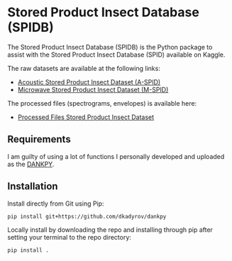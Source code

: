 # Stored Product Insect Database (SPIDB) 

The Stored Product Insect Database (SPIDB) is the Python package to assist with the Stored Product Insect Database (SPID) available on Kaggle. 

The raw datasets are available at the following links: 
- [Acoustic Stored Product Insect Dataset (A-SPID)](https://www.kaggle.com/datasets/dkadyrov/stored-product-insect-database-spidb-aspids)
- [Microwave Stored Product Insect Dataset (M-SPID)](https://www.kaggle.com/datasets/dkadyrov/stored-product-insect-database-spidb-mspids)

The processed files (spectrograms, envelopes) is available here: 
- [Processed Files Stored Product Insect Dataset](https://www.kaggle.com/datasets/dkadyrov/stored-product-insect-dataset-processed-data)


## Requirements 

I am guilty of using a lot of functions I personally developed and uploaded as the [DANKPY](https://github.com/dkadyrov/dankpy).

## Installation

Install directly from Git using Pip: 

```bash
pip install git+https://github.com/dkadyrov/dankpy
```

Locally install by downloading the repo and installing through pip after setting your terminal to the repo directory: 

```bash
pip install .
```

